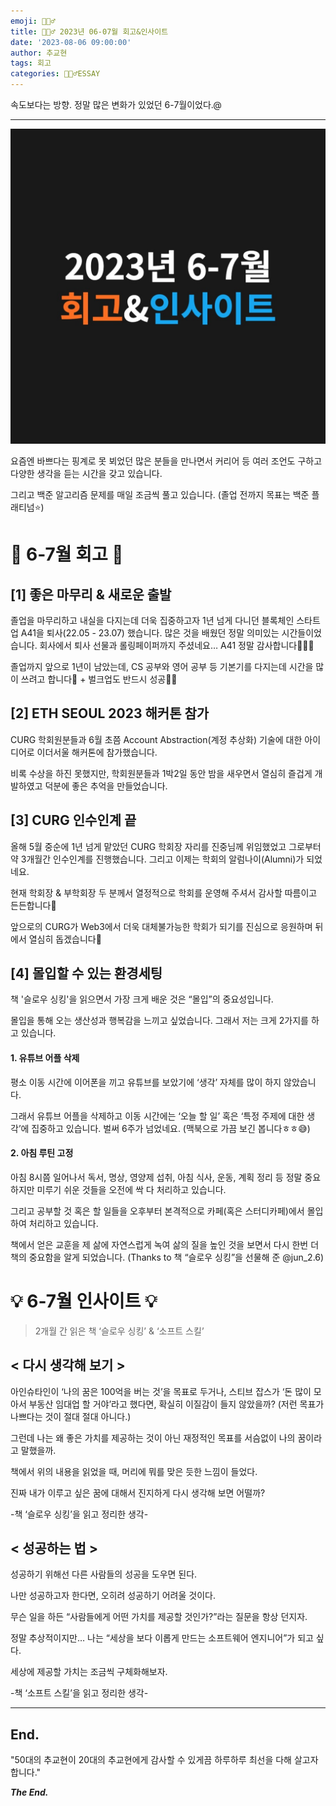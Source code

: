 ```yaml
---
emoji: 🙇🏻‍♂️
title: 🙇🏻‍♂️ 2023년 06-07월 회고&인사이트
date: '2023-08-06 09:00:00'
author: 추교현
tags: 회고
categories: 🙇🏻‍♂️ESSAY
---
```


속도보다는 방향. 정말 많은 변화가 있었던 6-7월이었다.@

---

![23.0607.jpg](23.0607.jpg)

요즘엔 바쁘다는 핑계로 못 뵈었던 많은 분들을 만나면서 커리어 등 여러 조언도 구하고 다양한 생각을 듣는 시간을 갖고 있습니다.

그리고 백준 알고리즘 문제를 매일 조금씩 풀고 있습니다. (졸업 전까지 목표는 백준 플래티넘⭐️)

# 🔎 6-7월 회고 🔎

## [1] 좋은 마무리 & 새로운 출발

졸업을 마무리하고 내실을 다지는데 더욱 집중하고자 1년 넘게 다니던 블록체인 스타트업 A41을 퇴사(22.05 - 23.07) 했습니다. 많은 것을 배웠던 정말 의미있는 시간들이었습니다. 회사에서 퇴사 선물과 롤링페이퍼까지 주셨네요… A41 정말 감사합니다🙇🏻‍♂️

졸업까지 앞으로 1년이 남았는데, CS 공부와 영어 공부 등 기본기를 다지는데 시간을 많이 쓰려고 합니다🙂 + 벌크업도 반드시 성공💪🏼

## [2] ETH SEOUL 2023 해커톤 참가

CURG 학회원분들과 6월 초쯤 Account Abstraction(계정 추상화) 기술에 대한 아이디어로 이더서울 해커톤에 참가했습니다.

비록 수상을 하진 못했지만, 학회원분들과 1박2일 동안 밤을 새우면서 열심히 즐겁게 개발하였고 덕분에 좋은 추억을 만들었습니다.

## [3] CURG 인수인계 끝

올해 5월 중순에 1년 넘게 맡았던 CURG 학회장 자리를 진중님께 위임했었고 그로부터 약 3개월간 인수인계를 진행했습니다. 그리고 이제는 학회의 알럼나이(Alumni)가 되었네요.

현재 학회장 & 부학회장 두 분께서 열정적으로 학회를 운영해 주셔서 감사할 따름이고 든든합니다🙂

앞으로의 CURG가 Web3에서 더욱 대체불가능한 학회가 되기를 진심으로 응원하며 뒤에서 열심히 돕겠습니다🙌

## [4] 몰입할 수 있는 환경세팅

책 '슬로우 싱킹'을 읽으면서 가장 크게 배운 것은 “몰입”의 중요성입니다.

몰입을 통해 오는 생산성과 행복감을 느끼고 싶었습니다. 그래서 저는 크게 2가지를 하고 있습니다.

#### 1. 유튜브 어플 삭제

평소 이동 시간에 이어폰을 끼고 유튜브를 보았기에 ‘생각’ 자체를 많이 하지 않았습니다.

그래서 유튜브 어플을 삭제하고 이동 시간에는 ‘오늘 할 일’ 혹은 ‘특정 주제에 대한 생각’에 집중하고 있습니다. 벌써 6주가 넘었네요. (맥북으로 가끔 보긴 봅니다ㅎㅎ😅)

#### 2. 아침 루틴 고정

아침 8시쯤 일어나서 독서, 명상, 영양제 섭취, 아침 식사, 운동, 계획 정리 등 정말 중요하지만 미루기 쉬운 것들을 오전에 싹 다 처리하고 있습니다.

그리고 공부할 것 혹은 할 일들을 오후부터 본격적으로 카페(혹은 스터디카페)에서 몰입하여 처리하고 있습니다.

책에서 얻은 교훈을 제 삶에 자연스럽게 녹여 삶의 질을 높인 것을 보면서 다시 한번 더 책의 중요함을 알게 되었습니다. (Thanks to 책 “슬로우 싱킹”을 선물해 준 @jun_2.6)

# 💡 6-7월 인사이트 💡

> 2개월 간 읽은 책 ‘슬로우 싱킹’ & ‘소프트 스킬’

## < 다시 생각해 보기 >

아인슈타인이 ‘나의 꿈은 100억을 버는 것’을 목표로 두거나, 스티브 잡스가 ‘돈 많이 모아서 부동산 임대업 할 거야’라고 했다면, 확실히 이질감이 들지 않았을까? (저런 목표가 나쁘다는 것이 절대 절대 아니다.)

그런데 나는 왜 좋은 가치를 제공하는 것이 아닌 재정적인 목표를 서슴없이 나의 꿈이라고 말했을까.

책에서 위의 내용을 읽었을 때, 머리에 뭐를 맞은 듯한 느낌이 들었다.

진짜 내가 이루고 싶은 꿈에 대해서 진지하게 다시 생각해 보면 어떨까?

-책 ‘슬로우 싱킹’을 읽고 정리한 생각-

## < 성공하는 법 >

성공하기 위해선 다른 사람들의 성공을 도우면 된다.

나만 성공하고자 한다면, 오히려 성공하기 어려울 것이다.

무슨 일을 하든 “사람들에게 어떤 가치를 제공할 것인가?”라는 질문을 항상 던지자.

정말 추상적이지만… 나는 “세상을 보다 이롭게 만드는 소프트웨어 엔지니어”가 되고 싶다.

세상에 제공할 가치는 조금씩 구체화해보자.

-책 ‘소프트 스킬’을 읽고 정리한 생각-

---

## End.

"50대의 추교현이 20대의 추교현에게 감사할 수 있게끔 하루하루 최선을 다해 살고자 합니다."

**_The End._**
